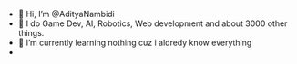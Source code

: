- 👋 Hi, I’m @AdityaNambidi
- 👀 I do  Game Dev, AI, Robotics, Web development and about 3000 other things.
- 🌱 I’m currently learning nothing cuz i aldredy know everything
- 
